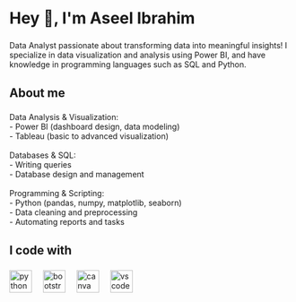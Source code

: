 <h1 align="left">Hey 👋, I'm Aseel Ibrahim</h1>

###

<p align="left">Data Analyst passionate about transforming data into meaningful insights! I specialize in data visualization and analysis using Power BI, and have knowledge in programming languages ​​such as SQL and Python.</p>

###

<h2 align="left">About me</h2>

###

<p align="left">Data Analysis & Visualization:<br> - Power BI (dashboard design, data modeling)<br> - Tableau (basic to advanced visualization)<br><br>Databases & SQL:<br> - Writing queries<br> - Database design and management <br><br>Programming & Scripting:<br> - Python (pandas, numpy, matplotlib, seaborn)<br> - Data cleaning and preprocessing<br> - Automating reports and tasks</p>

###

<h2 align="left">I code with</h2>

###

<div align="left">
  <img src="https://cdn.simpleicons.org/python/3776AB" height="40" alt="python logo"  />
  <img width="12" />
  <img src="https://cdn.jsdelivr.net/gh/devicons/devicon/icons/bootstrap/bootstrap-original.svg" height="40" alt="bootstrap logo"  />
  <img width="12" />
  <img src="https://cdn.jsdelivr.net/gh/devicons/devicon/icons/canva/canva-original.svg" height="40" alt="canva logo"  />
  <img width="12" />
  <img src="https://cdn.jsdelivr.net/gh/devicons/devicon/icons/vscode/vscode-original.svg" height="40" alt="vscode logo"  />
</div>

###
